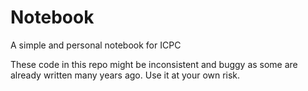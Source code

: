 # Notebook
A simple and personal notebook for ICPC

These code in this repo might be inconsistent and buggy as some are already written many years ago. Use it at your own risk.
